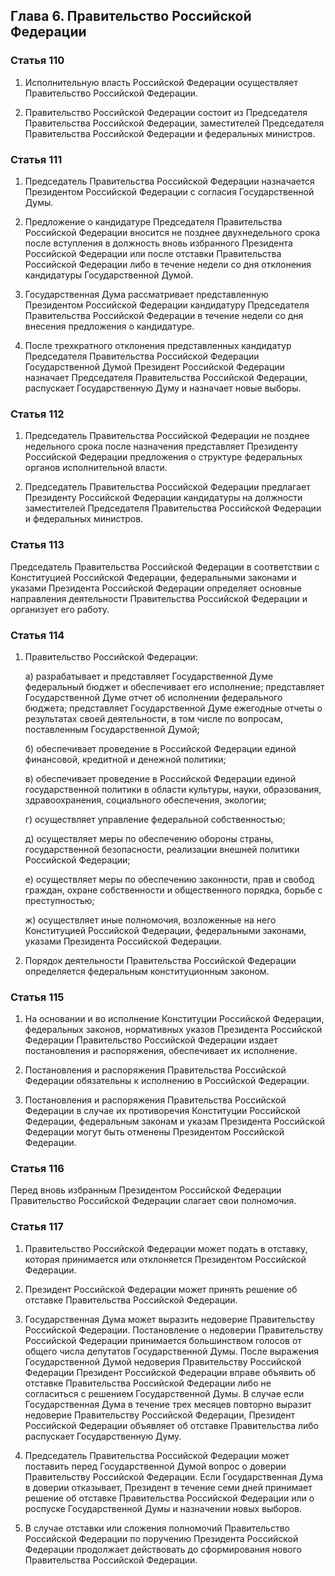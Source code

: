 ## Глава 6. Правительство Российской Федерации ##

### Статья 110 ###

1. Исполнительную власть Российской Федерации осуществляет Правительство Российской Федерации.

2. Правительство Российской Федерации состоит из Председателя Правительства Российской 
Федерации, заместителей Председателя Правительства Российской Федерации и федеральных 
министров.

### Статья 111 ###

1. Председатель Правительства Российской Федерации назначается Президентом Российской 
Федерации с согласия Государственной Думы.

2. Предложение о кандидатуре Председателя Правительства Российской Федерации вносится не 
позднее двухнедельного срока после вступления в должность вновь избранного Президента 
Российской Федерации или после отставки Правительства Российской Федерации либо в течение 
недели со дня отклонения кандидатуры Государственной Думой.

3. Государственная Дума рассматривает представленную Президентом Российской Федерации 
кандидатуру Председателя Правительства Российской Федерации в течение недели со дня 
внесения предложения о кандидатуре.

4. После трехкратного отклонения представленных кандидатур Председателя Правительства 
Российской Федерации Государственной Думой Президент Российской Федерации назначает 
Председателя Правительства Российской Федерации, распускает Государственную Думу и 
назначает новые выборы.

### Статья 112 ###

1. Председатель Правительства Российской Федерации не позднее недельного срока после 
назначения представляет Президенту Российской Федерации предложения о структуре 
федеральных органов исполнительной власти.

2. Председатель Правительства Российской Федерации предлагает Президенту Российской 
Федерации кандидатуры на должности заместителей Председателя Правительства Российской 
Федерации и федеральных министров.

### Статья 113 ###

Председатель Правительства Российской Федерации в соответствии с Конституцией Российской 
Федерации, федеральными законами и указами Президента Российской Федерации определяет 
основные направления деятельности Правительства Российской Федерации и организует его 
работу.

### Статья 114 ###

1. Правительство Российской Федерации:

	а) разрабатывает и представляет Государственной Думе федеральный бюджет и обеспечивает 
	его исполнение; представляет Государственной Думе отчет об исполнении федерального 
	бюджета; представляет Государственной Думе ежегодные отчеты о результатах своей 
	деятельности, в том числе по вопросам, поставленным Государственной Думой;

	б) обеспечивает проведение в Российской Федерации единой финансовой, кредитной и денежной 
	политики;

	в) обеспечивает проведение в Российской Федерации единой государственной политики в 
	области культуры, науки, образования, здравоохранения, социального обеспечения, экологии;

	г) осуществляет управление федеральной собственностью;

	д) осуществляет меры по обеспечению обороны страны, государственной безопасности, 
	реализации внешней политики Российской Федерации;

	е) осуществляет меры по обеспечению законности, прав и свобод граждан, охране 
	собственности и общественного порядка, борьбе с преступностью;

	ж) осуществляет иные полномочия, возложенные на него Конституцией Российской Федерации, 
	федеральными законами, указами Президента Российской Федерации.

2. Порядок деятельности Правительства Российской Федерации определяется федеральным 
конституционным законом.

### Статья 115 ###

1. На основании и во исполнение Конституции Российской Федерации, федеральных законов, 
нормативных указов Президента Российской Федерации Правительство Российской Федерации 
издает постановления и распоряжения, обеспечивает их исполнение.

2. Постановления и распоряжения Правительства Российской Федерации обязательны к 
исполнению в Российской Федерации.

3. Постановления и распоряжения Правительства Российской Федерации в случае их 
противоречия Конституции Российской Федерации, федеральным законам и указам Президента 
Российской Федерации могут быть отменены Президентом Российской Федерации.

### Статья 116 ###

Перед вновь избранным Президентом Российской Федерации Правительство Российской Федерации 
слагает свои полномочия.

### Статья 117 ###

1. Правительство Российской Федерации может подать в отставку, которая принимается или 
отклоняется Президентом Российской Федерации.

2. Президент Российской Федерации может принять решение об отставке Правительства 
Российской Федерации.

3. Государственная Дума может выразить недоверие Правительству Российской Федерации. 
Постановление о недоверии Правительству Российской Федерации принимается большинством 
голосов от общего числа депутатов Государственной Думы. После выражения Государственной 
Думой недоверия Правительству Российской Федерации Президент Российской Федерации вправе 
объявить об отставке Правительства Российской Федерации либо не согласиться с решением 
Государственной Думы. В случае если Государственная Дума в течение трех месяцев повторно 
выразит недоверие Правительству Российской Федерации, Президент Российской Федерации 
объявляет об отставке Правительства либо распускает Государственную Думу.

4. Председатель Правительства Российской Федерации может поставить перед Государственной 
Думой вопрос о доверии Правительству Российской Федерации. Если Государственная Дума в 
доверии отказывает, Президент в течение семи дней принимает решение об отставке 
Правительства Российской Федерации или о роспуске Государственной Думы и назначении новых 
выборов.

5. В случае отставки или сложения полномочий Правительство Российской Федерации по 
поручению Президента Российской Федерации продолжает действовать до сформирования нового 
Правительства Российской Федерации.